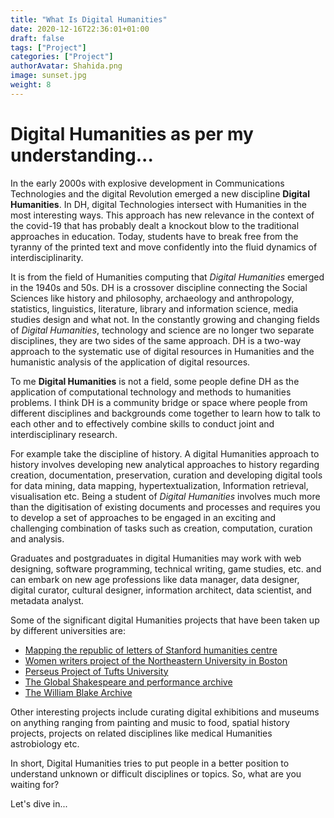 ```yaml
---
title: "What Is Digital Humanities"
date: 2020-12-16T22:36:01+01:00
draft: false
tags: ["Project"]
categories: ["Project"]
authorAvatar: Shahida.png
image: sunset.jpg
weight: 8
---
```



# Digital Humanities as per my understanding...      



In the early 2000s with explosive development in Communications Technologies and the digital Revolution emerged a new discipline **Digital Humanities**. In DH, digital Technologies intersect with Humanities in the most interesting ways. This approach has new relevance in the context of the covid-19 that has probably dealt a knockout blow to the traditional approaches in education. Today, students have to break free from the tyranny of the printed text and move confidently into the fluid dynamics of interdisciplinarity.   

It is from the field of Humanities computing that *Digital Humanities* emerged in the 1940s and 50s. DH is a crossover discipline connecting the Social Sciences like history and philosophy, archaeology and anthropology, statistics, linguistics, literature, library and information science, media studies design and what not. In the constantly growing and changing fields of *Digital Humanities*, technology and science are no longer two separate disciplines, they are two sides of the same approach. DH is a two-way approach to the systematic use of digital resources in Humanities and the humanistic analysis of the application of digital resources.    


To me **Digital Humanities** is not a field, some people define DH as the application of computational technology and methods to humanities problems. I think DH is a community bridge or space where people from different disciplines and backgrounds come together to learn how to talk to each other and to effectively combine skills to conduct joint and interdisciplinary research.    


For example take the discipline of history. A digital Humanities approach to history involves developing new analytical approaches to history regarding creation, documentation, preservation, curation and developing digital tools for data mining, data mapping, hypertextualization, Information retrieval, visualisation etc. Being a student of *Digital Humanities* involves much more than the digitisation of existing documents and processes and requires you to develop a set of approaches to be engaged in an exciting and challenging combination of tasks such as creation, computation, curation and analysis.     

Graduates and postgraduates in digital Humanities may work with web designing, software programming, technical writing, game studies, etc. and can embark on new age professions like data manager, data designer, digital curator, cultural designer, information architect, data scientist, and metadata analyst.   


Some of the significant digital Humanities projects that have been taken up by different universities are:   

- [Mapping the republic of letters of Stanford humanities centre](http://republicofletters.stanford.edu/)
- [Women writers project of the Northeastern University in Boston](https://www.wwp.northeastern.edu/#:~:text=The%20Women%20Writers%20Project%20is,scholars%2C%20and%20the%20general%20reader.) 
- [Perseus Project of Tufts University](http://www.perseus.tufts.edu/hopper/)
- [The Global Shakespeare and performance archive](https://globalshakespeares.mit.edu/)
- [The William Blake Archive](http://www.blakearchive.org/) 
  


Other interesting projects include curating digital exhibitions and museums on anything ranging from painting and music to food, spatial history projects, projects on related disciplines like medical Humanities astrobiology etc.    

In short, Digital  Humanities tries to put people in a better position to understand unknown or difficult disciplines or topics. So, what are you waiting for?     


Let's dive in...
